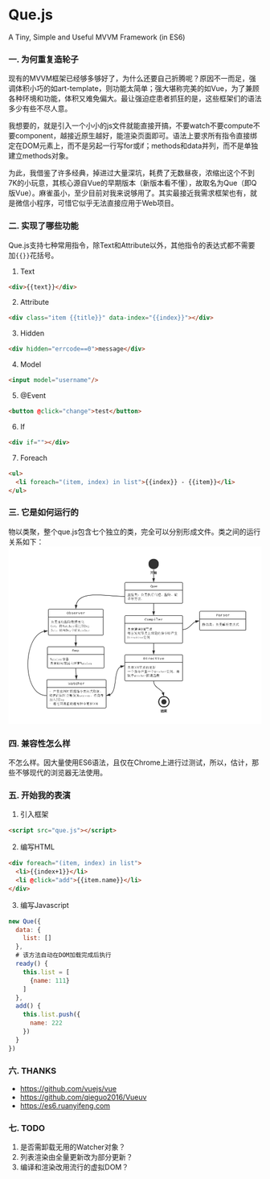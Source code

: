 # Que.js
A Tiny, Simple and Useful MVVM Framework (in ES6)

### 一. 为何重复造轮子
现有的MVVM框架已经够多够好了，为什么还要自己折腾呢？原因不一而足，强调体积小巧的如art-template，则功能太简单；强大堪称完美的如Vue，为了兼顾各种环境和功能，体积又难免偏大。最让强迫症患者抓狂的是，这些框架们的语法多少有些不尽人意。

我想要的，就是引入一个小小的js文件就能直接开搞，不要watch不要compute不要component，越接近原生越好，能渲染页面即可。语法上要求所有指令直接绑定在DOM元素上，而不是另起一行写for或if；methods和data并列，而不是单独建立methods对象。

为此，我借鉴了许多经典，掉进过大量深坑，耗费了无数昼夜，浓缩出这个不到7K的小玩意，其核心源自Vue的早期版本（新版本看不懂），故取名为Que（即Q版Vue）。麻雀虽小，至少目前对我来说够用了。其实最接近我需求框架也有，就是微信小程序，可惜它似乎无法直接应用于Web项目。

### 二. 实现了哪些功能
Que.js支持七种常用指令，除Text和Attribute以外，其他指令的表达式都不需要加`{{}}`花括号。
1. Text
```html
<div>{{text}}</div>
```
2. Attribute
```html
<div class="item {{title}}" data-index="{{index}}"></div>
```
3. Hidden
```html
<div hidden="errcode==0">message</div>
```
4. Model
```html
<input model="username"/>
```
5. @Event
```html
<button @click="change">test</button>
```
6. If
```html
<div if=""></div>
```
7. Foreach
```html
<ul>
  <li foreach="(item, index) in list">{{index}} - {{item}}</li>
</ul>
```

### 三. 它是如何运行的
物以类聚，整个que.js包含七个独立的类，完全可以分别形成文件。类之间的运行关系如下：
![UML](https://raw.githubusercontent.com/lottime/que.js/master/uml.png)

### 四. 兼容性怎么样
不怎么样。因大量使用ES6语法，且仅在Chrome上进行过测试，所以，估计，那些不够现代的浏览器无法使用。

### 五. 开始我的表演
1. 引入框架
```html
<script src="que.js"></script>
```

2. 编写HTML
```html
<div foreach="(item, index) in list">
  <li>{{index+1}}</li>
  <li @click="add">{{item.name}}</li>
</div>
```

3. 编写Javascript
```javascript
new Que({
  data: {
    list: []
  },
  # 该方法自动在DOM加载完成后执行
  ready() {
    this.list = [
      {name: 111}
    ]
  },
  add() {
    this.list.push({
      name: 222
    })
  }
})
```

### 六. THANKS
* https://github.com/vuejs/vue
* https://github.com/qieguo2016/Vueuv
* https://es6.ruanyifeng.com

### 七. TODO
1. 是否需卸载无用的Watcher对象？
2. 列表渲染由全量更新改为部分更新？
3. 编译和渲染改用流行的虚拟DOM？
